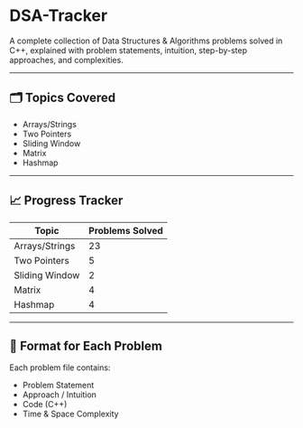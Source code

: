 # DSA-Tracker
A complete collection of Data Structures &amp; Algorithms problems solved in C++, explained with problem statements, intuition, step-by-step approaches, and complexities.

---

## 🗂️ Topics Covered
- Arrays/Strings
- Two Pointers
- Sliding Window
- Matrix
- Hashmap
  
---

## 📈 Progress Tracker
| Topic | Problems Solved |
|--------|-----------------|
| Arrays/Strings | 23|
| Two Pointers   | 5 | 
| Sliding Window | 2 |
| Matrix         | 4 |
| Hashmap        | 4 |

---

## 🧩 Format for Each Problem
Each problem file contains:
- Problem Statement
- Approach / Intuition
- Code (C++)
- Time & Space Complexity
